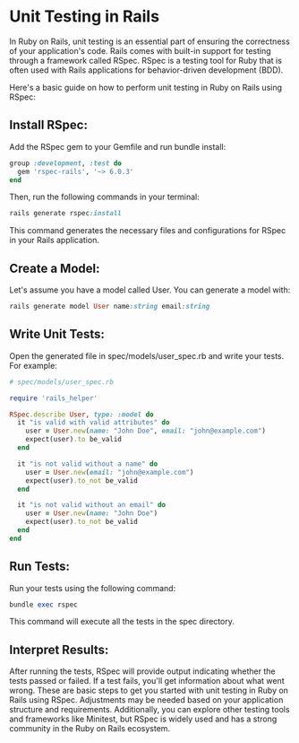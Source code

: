 # Unit Testing in Rails

In Ruby on Rails, unit testing is an essential part of ensuring the correctness of your application's code. Rails comes with built-in support for testing through a framework called RSpec. 
RSpec is a testing tool for Ruby that is often used with Rails applications for behavior-driven development (BDD).

Here's a basic guide on how to perform unit testing in Ruby on Rails using RSpec:

## Install RSpec:
Add the RSpec gem to your Gemfile and run bundle install:
```ruby
group :development, :test do
  gem 'rspec-rails', '~> 6.0.3'
end
```
Then, run the following commands in your terminal:

```ruby
rails generate rspec:install
```
This command generates the necessary files and configurations for RSpec in your Rails application.

## Create a Model:
Let's assume you have a model called User. You can generate a model with:

```ruby
rails generate model User name:string email:string
```
## Write Unit Tests:
Open the generated file in spec/models/user_spec.rb and write your tests. For example:

```ruby
# spec/models/user_spec.rb

require 'rails_helper'

RSpec.describe User, type: :model do
  it "is valid with valid attributes" do
    user = User.new(name: "John Doe", email: "john@example.com")
    expect(user).to be_valid
  end

  it "is not valid without a name" do
    user = User.new(email: "john@example.com")
    expect(user).to_not be_valid
  end

  it "is not valid without an email" do
    user = User.new(name: "John Doe")
    expect(user).to_not be_valid
  end
end
```
## Run Tests:
Run your tests using the following command:

```ruby
bundle exec rspec
```
This command will execute all the tests in the spec directory.

## Interpret Results:

After running the tests, RSpec will provide output indicating whether the tests passed or failed. If a test fails, you'll get information about what went wrong.
These are basic steps to get you started with unit testing in Ruby on Rails using RSpec. 
Adjustments may be needed based on your application structure and requirements. 
Additionally, you can explore other testing tools and frameworks like Minitest, but RSpec is widely used and has a strong community in the Ruby on Rails ecosystem.
